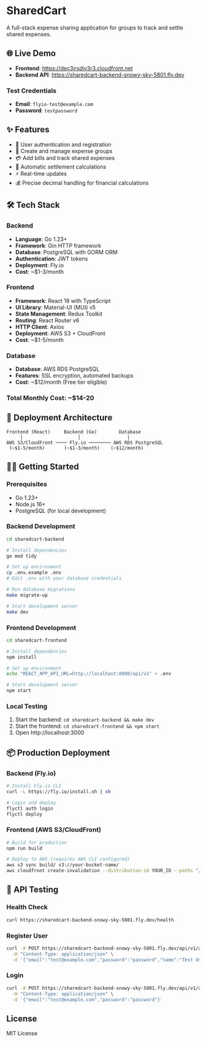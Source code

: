 # SharedCart

A full-stack expense sharing application for groups to track and settle shared expenses.

## 🌐 Live Demo

- **Frontend**: https://dec3irsdiv3r3.cloudfront.net
- **Backend API**: https://sharedcart-backend-snowy-sky-5801.fly.dev

### Test Credentials
- **Email**: `flyio-test@example.com`
- **Password**: `testpassword`

## ✨ Features

- 🔐 User authentication and registration
- 👥 Create and manage expense groups
- 💳 Add bills and track shared expenses
- 🧮 Automatic settlement calculations
- ⚡ Real-time updates
- 💰 Precise decimal handling for financial calculations

## 🛠 Tech Stack

### Backend
- **Language**: Go 1.23+
- **Framework**: Gin HTTP framework
- **Database**: PostgreSQL with GORM ORM
- **Authentication**: JWT tokens
- **Deployment**: Fly.io
- **Cost**: ~$1-3/month

### Frontend
- **Framework**: React 18 with TypeScript
- **UI Library**: Material-UI (MUI) v5
- **State Management**: Redux Toolkit
- **Routing**: React Router v6
- **HTTP Client**: Axios
- **Deployment**: AWS S3 + CloudFront
- **Cost**: ~$1-5/month

### Database
- **Database**: AWS RDS PostgreSQL
- **Features**: SSL encryption, automated backups
- **Cost**: ~$12/month (Free tier eligible)

### Total Monthly Cost: ~$14-20

## 🚀 Deployment Architecture

```
Frontend (React)     Backend (Go)        Database
     │                    │                 │
AWS S3/CloudFront ──── Fly.io ──────── AWS RDS PostgreSQL
 (~$1-5/month)       (~$1-3/month)    (~$12/month)
```

## 🏃‍♂️ Getting Started

### Prerequisites
- Go 1.23+
- Node.js 16+
- PostgreSQL (for local development)

### Backend Development
```bash
cd sharedcart-backend

# Install dependencies
go mod tidy

# Set up environment
cp .env.example .env
# Edit .env with your database credentials

# Run database migrations
make migrate-up

# Start development server
make dev
```

### Frontend Development
```bash
cd sharedcart-frontend

# Install dependencies
npm install

# Set up environment
echo "REACT_APP_API_URL=http://localhost:8080/api/v1" > .env

# Start development server
npm start
```

### Local Testing
1. Start the backend: `cd sharedcart-backend && make dev`
2. Start the frontend: `cd sharedcart-frontend && npm start`
3. Open http://localhost:3000

## 📦 Production Deployment

### Backend (Fly.io)
```bash
# Install Fly.io CLI
curl -L https://fly.io/install.sh | sh

# Login and deploy
flyctl auth login
flyctl deploy
```

### Frontend (AWS S3/CloudFront)
```bash
# Build for production
npm run build

# Deploy to AWS (requires AWS CLI configured)
aws s3 sync build/ s3://your-bucket-name/
aws cloudfront create-invalidation --distribution-id YOUR_ID --paths "/*"
```

## 🧪 API Testing

### Health Check
```bash
curl https://sharedcart-backend-snowy-sky-5801.fly.dev/health
```

### Register User
```bash
curl -X POST https://sharedcart-backend-snowy-sky-5801.fly.dev/api/v1/auth/register \
  -H "Content-Type: application/json" \
  -d '{"email":"test@example.com","password":"password","name":"Test User"}'
```

### Login
```bash
curl -X POST https://sharedcart-backend-snowy-sky-5801.fly.dev/api/v1/auth/login \
  -H "Content-Type: application/json" \
  -d '{"email":"test@example.com","password":"password"}'
```

## License

MIT License
